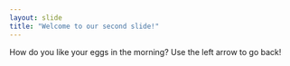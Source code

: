 ```yaml
---
layout: slide
title: "Welcome to our second slide!"
---
```

How do you like your eggs in the morning?
Use the left arrow to go back!
